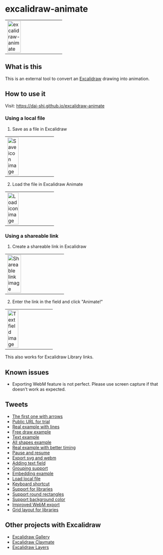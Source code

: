 # excalidraw-animate

<table><tr><td>
<img alt="excalidraw-animate" src="https://user-images.githubusercontent.com/490574/83698750-332ca080-a63d-11ea-9845-d2442e9b4305.gif" width="50%" />
</td></tr></table>

## What is this

This is an external tool to convert an
[Excalidraw](https://excalidraw.com) drawing
into animation.

## How to use it

Visit: <https://dai-shi.github.io/excalidraw-animate>

### Using a local file

1. Save as a file in Excalidraw

<table><tr><td>
<img alt="Save icon image" src="https://user-images.githubusercontent.com/490574/85708882-9f239580-b71f-11ea-8faa-4aed086fd490.png" width="50%" />
</td></tr></table>

2. Load the file in Excalidraw Animate

<table><tr><td>
<img alt="Load icon image" src="https://user-images.githubusercontent.com/490574/85709345-1fe29180-b720-11ea-84dc-aca7267f3a98.png" width="50%" />
</td></tr></table>

### Using a shareable link

1. Create a shareable link in Excalidraw

<table><tr><td>
<img alt="Shareable link image" src="https://pbs.twimg.com/media/EYsiegqUwAAmmfE?format=png&name=small" width="50%" />
</td></tr></table>

2. Enter the link in the field and click "Animate!"

<table><tr><td>
<img alt="Text field image" src="https://pbs.twimg.com/media/EY0ZbMjUcAAcBSh?format=png&name=900x900" width="50%" />
</td></tr></table>

This also works for Excalidraw Library links.

## Known issues

- Exporting WebM feature is not perfect. Please use screen capture if that doesn't work as expected.

## Tweets

- [The first one with arrows](https://twitter.com/dai_shi/status/1261683775924105218)
- [Public URL for trial](https://twitter.com/dai_shi/status/1263103554631249923)
- [Real example with lines](https://twitter.com/dai_shi/status/1263230421715714049)
- [Free draw example](https://twitter.com/dai_shi/status/1263237733067091968)
- [Text example](https://twitter.com/dai_shi/status/1263451555858010115)
- [All shapes example](https://twitter.com/dai_shi/status/1263873223726231552)
- [Real example with better timing](https://twitter.com/dai_shi/status/1264056453880377345)
- [Pause and resume](https://twitter.com/dai_shi/status/1264105261800669184)
- [Export svg and webm](https://twitter.com/dai_shi/status/1264194079165779970)
- [Adding text field](https://twitter.com/dai_shi/status/1264695085871947776)
- [Grouping support](https://twitter.com/dai_shi/status/1265441085641256960)
- [Embedding example](https://twitter.com/dai_shi/status/1269787031892160512)
- [Load local file](https://twitter.com/dai_shi/status/1271802345106489345)
- [Keyboard shortcut](https://twitter.com/dai_shi/status/1280118714470330368)
- [Support for libraries](https://twitter.com/dai_shi/status/1334851951339528202)
- [Support round rectangles](https://twitter.com/dai_shi/status/1338830468817461249)
- [Support background color](https://twitter.com/dai_shi/status/1343324961650343937)
- [Improved WebM export](https://twitter.com/dai_shi/status/1344935241668988930)
- [Grid layout for libraries](https://twitter.com/dai_shi/status/1352229139500044296)

## Other projects with Excalidraw

- [Excalidraw Gallery](https://github.com/dai-shi/excalidraw-gallery)
- [Excalidraw Claymate](https://github.com/dai-shi/excalidraw-claymate)
- [Excalidraw Layers](https://github.com/dai-shi/excalidraw-layers)
